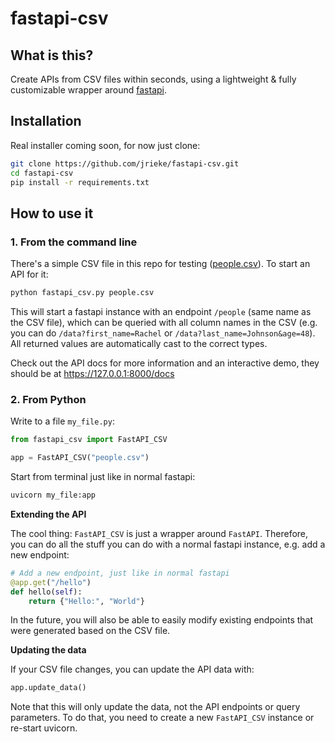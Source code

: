 # fastapi-csv

## What is this?

Create APIs from CSV files within seconds, using a lightweight & fully customizable 
wrapper around [fastapi](https://fastapi.tiangolo.com/). 


## Installation

Real installer coming soon, for now just clone:

```bash
git clone https://github.com/jrieke/fastapi-csv.git
cd fastapi-csv
pip install -r requirements.txt
```


## How to use it

### 1. From the command line

There's a simple CSV file in this repo for testing ([people.csv](people.csv)). To start 
an API for it:

```bash
python fastapi_csv.py people.csv
```

This will start a fastapi instance with an endpoint `/people` (same name as the CSV 
file), which can be queried with all column names in the CSV (e.g. you can do 
`/data?first_name=Rachel` or `/data?last_name=Johnson&age=48`). All returned values are 
automatically cast to the correct types. 

Check out the API docs for more information and an interactive demo, they should be at
https://127.0.0.1:8000/docs


### 2. From Python

Write to a file `my_file.py`:

```python
from fastapi_csv import FastAPI_CSV

app = FastAPI_CSV("people.csv")
```

Start from terminal just like in normal fastapi:

```bash
uvicorn my_file:app
```

**Extending the API**

The cool thing: `FastAPI_CSV` is just a wrapper around `FastAPI`. Therefore, you can do 
all the stuff you can do with a normal fastapi instance, e.g. add a new endpoint:

```python
# Add a new endpoint, just like in normal fastapi
@app.get("/hello")
def hello(self):
    return {"Hello:", "World"}
```

In the future, you will also be able to easily modify existing endpoints that were generated
based on the CSV file.


**Updating the data**

If your CSV file changes, you can update the API data with:

```python
app.update_data()
```

Note that this will only update the data, not the API endpoints or query parameters. 
To do that, you need to create a new `FastAPI_CSV` instance or re-start uvicorn.
